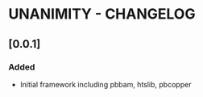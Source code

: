 # UNANIMITY - CHANGELOG

## [0.0.1]

### Added
 - Initial framework including pbbam, htslib, pbcopper